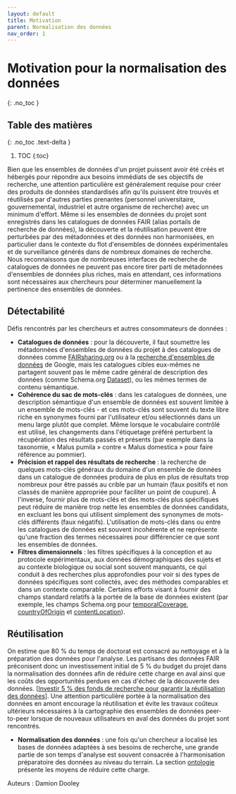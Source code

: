 ```yaml
---
layout: default
title: Motivation
parent: Normalisation des données
nav_order: 1
---
```


# Motivation pour la normalisation des données
{: .no_toc }

## Table des matières
{: .no_toc .text-delta }

1. TOC
{:toc}

Bien que les ensembles de données d'un projet puissent avoir été créés et hébergés pour répondre aux besoins immédiats de ses objectifs de recherche, une attention particulière est généralement requise pour créer des produits de données standardisés afin qu'ils puissent être trouvés et réutilisés par d'autres parties prenantes (personnel universitaire, gouvernemental, industriel et autre organisme de recherche) avec un minimum d'effort. Même si les ensembles de données du projet sont enregistrés dans les catalogues de données FAIR (alias portails de recherche de données), la découverte et la réutilisation peuvent être perturbées par des métadonnées et des données non harmonisées, en particulier dans le contexte du flot d'ensembles de données expérimentales et de surveillance générés dans de nombreux domaines de recherche. Nous reconnaissons que de nombreuses interfaces de recherche de catalogues de données ne peuvent pas encore tirer parti de métadonnées d'ensembles de données plus riches, mais en attendant, ces informations sont nécessaires aux chercheurs pour déterminer manuellement la pertinence des ensembles de données.

## Détectabilité
Défis rencontrés par les chercheurs et autres consommateurs de données :

* **Catalogues de données** : pour la découverte, il faut soumettre les métadonnées d'ensembles de données du projet à des catalogues de données comme [FAIRsharing.org](https://fairsharing.org/) ou à la [recherche d'ensembles de données](https://datasetsearch.research.google.com/) de Google, mais les catalogues cibles eux-mêmes ne partagent souvent pas le même cadre général de description des données (comme Schema.org [Dataset](https://schema.org/Dataset)), ou les mêmes termes de contenu sémantique.
* **Cohérence du sac de mots-clés** : dans les catalogues de données, une description sémantique d'un ensemble de données est souvent limitée à un ensemble de mots-clés - et ces mots-clés sont souvent du texte libre riche en synonymes fourni par l'utilisateur et/ou sélectionnés dans un menu large plutôt que complet. Même lorsque le vocabulaire contrôlé est utilisé, les changements dans l'étiquetage préféré perturbent la récupération des résultats passés et présents (par exemple dans la taxonomie, « Malus pumila » contre « Malus domestica » pour faire référence au pommier).
* **Précision et rappel des résultats de recherche** : la recherche de quelques mots-clés généraux du domaine d'un ensemble de données dans un catalogue de données produira de plus en plus de résultats trop nombreux pour être passés au crible par un humain (faux positifs et non classés de manière appropriée pour faciliter un point de coupure). À l'inverse, fournir plus de mots-clés et des mots-clés plus spécifiques peut réduire de manière trop nette les ensembles de données candidats, en excluant les bons qui utilisent simplement des synonymes de mots-clés différents (faux négatifs). L'utilisation de mots-clés dans ou entre les catalogues de données est souvent incohérente et ne représente qu'une fraction des termes nécessaires pour différencier ce que sont les ensembles de données.
* **Filtres dimensionnels** : les filtres spécifiques à la conception et au protocole expérimentaux, aux données démographiques des sujets et au contexte biologique ou social sont souvent manquants, ce qui conduit à des recherches plus approfondies pour voir si des types de données spécifiques sont collectés, avec des méthodes comparables et dans un contexte comparable. Certains efforts visant à fournir des champs standard relatifs à la portée de la base de données existent (par exemple, les champs Schema.org pour [temporalCoverage](https://schema.org/temporalCoverage), [countryOfOrigin](https://schema.org/countryOfOrigin) et
[contentLocation](https://schema.org/contentLocation)).

## Réutilisation
On estime que 80 % du temps de doctorat est consacré au nettoyage et à la préparation des données pour l'analyse. Les partisans des données FAIR préconisent donc un investissement initial de 5 % du budget du projet dans la normalisation des données afin de réduire cette charge en aval ainsi que les coûts des opportunités perdues en cas d'échec de la découverte des données. [[Investir 5 % des fonds de recherche pour garantir la réutilisation des données](https://www.nature.com/articles/d41586-020-00505-7)]. Une attention particulière portée à la normalisation des données en amont encourage la réutilisation et évite les travaux coûteux ultérieurs nécessaires à la cartographie des ensembles de données peer-to-peer lorsque de nouveaux utilisateurs en aval des données du projet sont rencontrés.

* **Normalisation des données** : une fois qu'un chercheur a localisé les bases de données adaptées à ses besoins de recherche, une grande partie de son temps d'analyse est souvent consacrée à l'harmonisation préparatoire des données au niveau du terrain. La section [ontologie](https://github.com/ClimateSmartAgCollab/Documentation-en/blob/main/docs/Data_Standardization/ontology.md) présente les moyens de réduire cette charge.

Auteurs : Damion Dooley